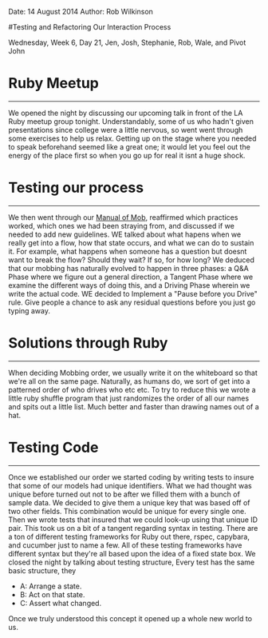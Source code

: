 Date: 14 August 2014
Author: Rob Wilkinson

#Testing and Refactoring Our Interaction Process

Wednesday, Week 6, Day 21, Jen, Josh, Stephanie, Rob, Wale, and Pivot John

# Ruby Meetup

-------------
We opened the night by discussing our upcoming talk in front of the LA Ruby meetup group tonight. Understandably, some of us who hadn't given presentations since college were a little nervous, so went went through some exercises to help us relax. Getting up on the stage where you needed to speak beforehand seemed like a great one; it would let you feel out the energy of the place first so when you go up for real it isnt a huge shock.

# Testing our process

---------------------
We then went through our [Manual of Mob](https://gist.github.com/stephaniebetancourt/3a317103e9d3e10d98f5), reaffirmed which practices worked, which ones we had been straying from, and discussed if we needed to add new guidelines. WE talked about what hapens when we really get into a flow, how that state occurs, and what we can do to sustain it. For example, what happens when someone has a question but doesnt want to break the flow? Should they wait? If so, for how long? 
We deduced that our mobbing has naturally evolved to happen in three phases: a Q&A Phase where we figure out a general direction, a Tangent Phase where we examine the different ways of doing this, and a Driving Phase wherein we write the actual code. WE decided to Implement a "Pause before you Drive" rule. Give people a chance to ask any residual questions before you just go typing away.

# Solutions through Ruby

------------------------
When deciding Mobbing order, we usually write it on the whiteboard so that we're all on the same page. Naturally, as humans do, we sort of get into a patterned order of who drives who etc etc. To try to reduce this we wrote a little ruby shuffle program that just randomizes the order of all our names and spits out a little list.
Much better and faster than drawing names out of a hat.

# Testing Code

---------------
Once we established our order we started coding by writing tests to insure that some of our models had unique identifiers. What we had thought was unique before turned out not to be after we filled them with a bunch of sample data. 
We decided to give them a unique key that was based off of two other fields. This combination would be unique for every single one.
Then we wrote tests that insured that we could look-up using that unique ID pair. This took us on a bit of a tangent regarding syntax in testing. There are a ton of different testing frameworks for Ruby out there, rspec, capybara, and cucumber just to name a few.
All of these testing frameworks have different syntax but they're all based upon the idea of a fixed state box. We closed the night by talking about testing structure,  Every test has the same basic structure, they 

+ A: Arrange a state.
+ B: Act on that state.
+ C: Assert what changed.

Once we truly understood this concept it opened up a whole new world to us. 
